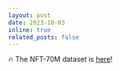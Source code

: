 ```yaml
---
layout: post
date: 2023-10-03
inline: true
related_posts: false
---
```


🔥 The NFT-70M dataset is [here](https://www.sciencedirect.com/science/article/pii/S2352340923008181)! 